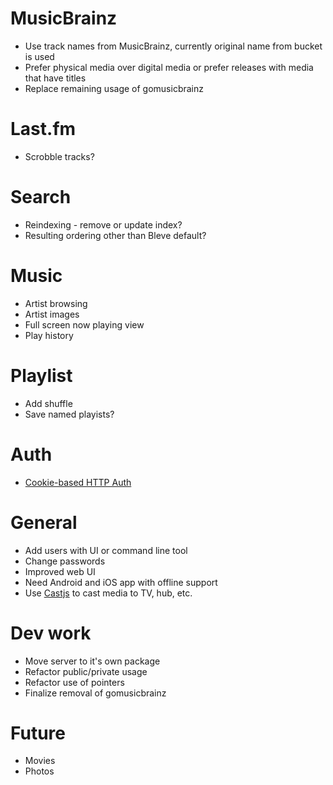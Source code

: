 # MusicBrainz

* Use track names from MusicBrainz, currently original name from bucket is used
* Prefer physical media over digital media or prefer releases with media that have titles
* Replace remaining usage of gomusicbrainz

# Last.fm

* Scrobble tracks?

# Search

* Reindexing - remove or update index?
* Resulting ordering other than Bleve default?

# Music

* Artist browsing
* Artist images
* Full screen now playing view
* Play history

# Playlist

* Add shuffle
* Save named playists?

# Auth

* [Cookie-based HTTP Auth](https://tools.ietf.org/html/draft-broyer-http-cookie-auth-00)

# General

* Add users with UI or command line tool
* Change passwords
* Improved web UI
* Need Android and iOS app with offline support
* Use [Castjs](https://github.com/Fenny/Castjs) to cast media to TV, hub, etc.

# Dev work

* Move server to it's own package
* Refactor public/private usage
* Refactor use of pointers
* Finalize removal of gomusicbrainz

# Future

* Movies
* Photos
